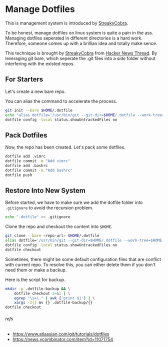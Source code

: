# Manage Dotfiles

This is management system is introduced by [StreakyCobra](https://news.ycombinator.com/item?id=11071754).

To be honest, manage dotfiles on linux system is quite a pain in the ass. Managing dotfiles seperated in different directories is a hard work. Therefore, someone comes up with a brillian idea and totally make sence.

This technique is brought by [StreakyCobra](https://news.ycombinator.com/user?id=StreakyCobra) from [Hacker News Thread](https://news.ycombinator.com/news).
By leveraging git bare, which seperate the .git files into a *side* folder without interfering with the existed repos.

## For Starters
Let's create a new bare repo.

You can alias the command to accelerate the process.

```bash
git init --bare $HOME/.dotfile
echo "alias dotfile='/usr/bin/git --git-dir=$HOME/.dotfile --work-tree=$HOME'" >> $HOME/.bashrc
dotfile config -local status.showUntrackedFiles no
```

## Pack Dotfiles

Now, the repo has been created. Let's pack some dotfiles.

```bash
dotfile add .vimrc
dotfile commit -m "Add vimrc"
dotfile add .bashrc
dotfile commit -m "Add bashrc"
dotfile push
```

## Restore Into New System

Before started, we have to make sure we add the dotfile folder into `.gitignore` to avoid the recursion problem.

```bash
echo ".dotfile" >> .gitignore
```

Clone the repo and checkout the content into `$HOME`.

```bash
git clone --bare <repo-url> $HOME/.dotfile
alias dotfile='/usr/bin/git --git-dir=$HOME/.dotfile --work-tree=$HOME'
dotfile config -local status.showUntrackedFiles no
dotfile checkout
```

Sometimes, there might be some default configuration files that are conflict with current repo. To resolve this, you can either delete them if you don't need them or make a backup.

Here is the script for backup.

```bash
mkdir -p .dotfile-backup && \
	dotfile checkout 2>&1 | \
	egrep "\s+\." | awk {'print $1'} | \
	xargs -I{} mv {} .dotfile-backup/{}
dotfile checkout
```
###### refs
- https://www.atlassian.com/git/tutorials/dotfiles
- https://news.ycombinator.com/item?id=11071754
